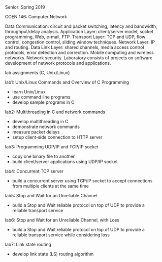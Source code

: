 Senior: Spring 2019

COEN 146: Computer Network

Data Communication: circuit and packet switching, latency and bandwidth, throughput/delay analysis. Application Layer: client/server model, socket programming, Web, e-mail, FTP. Transport Layer: TCP and UDP, flow control, congestion control, sliding window techniques. Network Layer: IP and routing. Data Link Layer: shared channels, media access control protocols, error detection and correction. Mobile computing and wireless networks. Network security. Laboratory consists of projects on software development of network protocols and applications. 

lab assignments (C, Unix/Linux)

lab1: Unix/Linux Commands and Overview of C Programming
- learn Unix/Linux
- use command line programs
- develop sample programs in C

lab2: Multithreading in C and network commands
- develop multithreading in C
- demonstrate network commands
- measure packet delays
- setup client-side connection to HTTP server

lab3: Programming UDP/IP and TCP/IP socket
- copy one binary file to another
- build client/server applications using UDP/IP socket

lab4: Concurrent TCP server
- build a concurrent server using TCP/IP socket to accept connections from multiple clients at the same time

lab5: Stop and Wait for an Unreliable Channel
- build a Stop and Wait reliable protocol on top of UDP to provide a reliable transport service

lab6: Stop and Wait for an Unreliable Channel, with Loss
- build a Stop and Wait reliable protocol on top of UDP to provide a reliable transport service while considering loss

lab7: Link state routing
- develop link state (LS) routing algorithm

